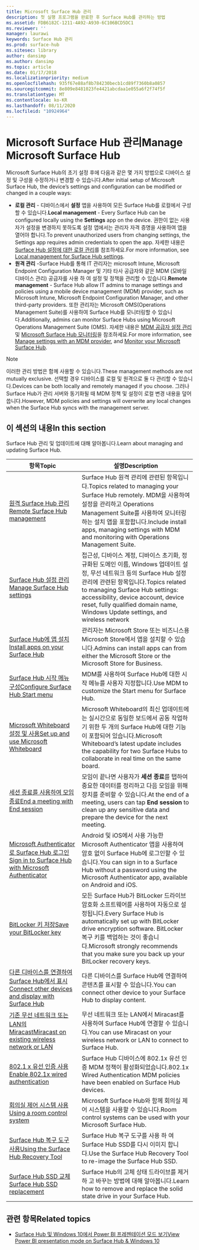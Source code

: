 ```yaml
---
title: Microsoft Surface Hub 관리
description: 첫 실행 프로그램을 완료한 후 Surface Hub를 관리하는 방법
ms.assetid: FDB6182C-1211-4A92-A930-6C106BCD5DC1
ms.reviewer: ''
manager: laurawi
keywords: Surface Hub 관리
ms.prod: surface-hub
ms.sitesec: library
author: dansimp
ms.author: dansimp
ms.topic: article
ms.date: 01/17/2018
ms.localizationpriority: medium
ms.openlocfilehash: 935f67e88af8b784230becb1cd89f7360b8a0857
ms.sourcegitcommit: 8e809e8481023fe4421abcdaa1e055a6f2f74f5f
ms.translationtype: MT
ms.contentlocale: ko-KR
ms.lasthandoff: 08/11/2020
ms.locfileid: "10924964"
---
```

# <span data-ttu-id="e242c-104">Microsoft Surface Hub 관리</span><span class="sxs-lookup"><span data-stu-id="e242c-104">Manage Microsoft Surface Hub</span></span>

<span data-ttu-id="e242c-105">Microsoft Surface Hub의 초기 설정 후에 다음과 같은 몇 가지 방법으로 디바이스 설정 및 구성을 수정하거나 변경할 수 있습니다.</span><span class="sxs-lookup"><span data-stu-id="e242c-105">After initial setup of Microsoft Surface Hub, the device’s settings and configuration can be modified or changed in a couple ways:</span></span>

- <span data-ttu-id="e242c-106">**로컬 관리** - 디바이스에서 **설정** 앱을 사용하여 모든 Surface Hub를 로컬에서 구성할 수 있습니다.</span><span class="sxs-lookup"><span data-stu-id="e242c-106">**Local management** - Every Surface Hub can be configured locally using the **Settings** app on the device.</span></span> <span data-ttu-id="e242c-107">권한이 없는 사용자가 설정을 변경하지 못하도록 설정 앱에서는 관리자 자격 증명을 사용하여 앱을 열어야 합니다.</span><span class="sxs-lookup"><span data-stu-id="e242c-107">To prevent unauthorized users from changing settings, the Settings app requires admin credentials to open the app.</span></span> <span data-ttu-id="e242c-108">자세한 내용은 [Surface Hub 설정에 대한 로컬 관리](local-management-surface-hub-settings.md)를 참조하세요.</span><span class="sxs-lookup"><span data-stu-id="e242c-108">For more information, see [Local management for Surface Hub settings](local-management-surface-hub-settings.md).</span></span>
- <span data-ttu-id="e242c-109">**원격 관리** -Surface Hub를 통해 IT 관리자는 microsoft Intune, Microsoft Endpoint Configuration Manager 및 기타 타사 공급자와 같은 MDM (모바일 디바이스 관리) 공급자를 사용 하 여 설정 및 정책을 관리할 수 있습니다.</span><span class="sxs-lookup"><span data-stu-id="e242c-109">**Remote management** - Surface Hub allow IT admins to manage settings and policies using a mobile device management (MDM) provider, such as Microsoft Intune, Microsoft Endpoint Configuration Manager, and other third-party providers.</span></span> <span data-ttu-id="e242c-110">또한 관리자는 Microsoft OMS(Operations Management Suite)를 사용하여 Surface Hub를 모니터링할 수 있습니다.</span><span class="sxs-lookup"><span data-stu-id="e242c-110">Additionally, admins can monitor Surface Hubs using Microsoft Operations Management Suite (OMS).</span></span> <span data-ttu-id="e242c-111">자세한 내용은 [MDM 공급자 설정 관리](manage-settings-with-mdm-for-surface-hub.md) 및 [Microsoft Surface Hub 모니터링](monitor-surface-hub.md)을 참조하세요.</span><span class="sxs-lookup"><span data-stu-id="e242c-111">For more information, see [Manage settings with an MDM provider](manage-settings-with-mdm-for-surface-hub.md), and [Monitor your Microsoft Surface Hub](monitor-surface-hub.md).</span></span> 

> [!NOTE]
> <span data-ttu-id="e242c-112">이러한 관리 방법은 함께 사용할 수 있습니다.</span><span class="sxs-lookup"><span data-stu-id="e242c-112">These management methods are not mutually exclusive.</span></span> <span data-ttu-id="e242c-113">선택할 경우 디바이스를 로컬 및 원격으로 둘 다 관리할 수 있습니다.</span><span class="sxs-lookup"><span data-stu-id="e242c-113">Devices can be both locally and remotely managed if you choose.</span></span> <span data-ttu-id="e242c-114">그러나 Surface Hub가 관리 서버와 동기화될 때 MDM 정책 및 설정이 로컬 변경 내용을 덮어씁니다.</span><span class="sxs-lookup"><span data-stu-id="e242c-114">However, MDM policies and settings will overwrite any local changes when the Surface Hub syncs with the management server.</span></span> 

## <span data-ttu-id="e242c-115">이 섹션의 내용</span><span class="sxs-lookup"><span data-stu-id="e242c-115">In this section</span></span>

<span data-ttu-id="e242c-116">Surface Hub 관리 및 업데이트에 대해 알아봅니다.</span><span class="sxs-lookup"><span data-stu-id="e242c-116">Learn about managing and updating Surface Hub.</span></span>

| <span data-ttu-id="e242c-117">항목</span><span class="sxs-lookup"><span data-stu-id="e242c-117">Topic</span></span> | <span data-ttu-id="e242c-118">설명</span><span class="sxs-lookup"><span data-stu-id="e242c-118">Description</span></span> |
| ----- | ----------- |
| [<span data-ttu-id="e242c-119">원격 Surface Hub 관리</span><span class="sxs-lookup"><span data-stu-id="e242c-119">Remote Surface Hub management</span></span>](remote-surface-hub-management.md) |<span data-ttu-id="e242c-120">Surface Hub 원격 관리에 관련된 항목입니다.</span><span class="sxs-lookup"><span data-stu-id="e242c-120">Topics related to managing your Surface Hub remotely.</span></span> <span data-ttu-id="e242c-121">MDM을 사용하여 설정을 관리하고 Operations Management Suite를 사용하여 모니터링하는 설치 앱을 포함합니다.</span><span class="sxs-lookup"><span data-stu-id="e242c-121">Include install apps, managing settings with MDM and monitoring with Operations Management Suite.</span></span> |
| [<span data-ttu-id="e242c-122">Surface Hub 설정 관리</span><span class="sxs-lookup"><span data-stu-id="e242c-122">Manage Surface Hub settings</span></span>](manage-surface-hub-settings.md) |<span data-ttu-id="e242c-123">접근성, 디바이스 계정, 디바이스 초기화, 정규화된 도메인 이름, Windows 업데이트 설정, 무선 네트워크 등의 Surface Hub 설정 관리에 관련된 항목입니다.</span><span class="sxs-lookup"><span data-stu-id="e242c-123">Topics related to managing Surface Hub settings: accessibility, device account, device reset, fully qualified domain name, Windows Update settings, and wireless network</span></span> |
| [<span data-ttu-id="e242c-124">Surface Hub에 앱 설치</span><span class="sxs-lookup"><span data-stu-id="e242c-124">Install apps on your Surface Hub</span></span>]( https://technet.microsoft.com/itpro/surface-hub/install-apps-on-surface-hub) | <span data-ttu-id="e242c-125">관리자는 Microsoft Store 또는 비즈니스용 Microsoft Store에서 앱을 설치할 수 있습니다.</span><span class="sxs-lookup"><span data-stu-id="e242c-125">Admins can install apps can from either the Microsoft Store or the Microsoft Store for Business.</span></span>|
[<span data-ttu-id="e242c-126">Surface Hub 시작 메뉴 구성</span><span class="sxs-lookup"><span data-stu-id="e242c-126">Configure Surface Hub Start menu</span></span>](surface-hub-start-menu.md) | <span data-ttu-id="e242c-127">MDM를 사용하여 Surface Hub에 대한 시작 메뉴를 사용자 지정합니다.</span><span class="sxs-lookup"><span data-stu-id="e242c-127">Use MDM to customize the Start menu for Surface Hub.</span></span>
| [<span data-ttu-id="e242c-128">Microsoft Whiteboard 설정 및 사용</span><span class="sxs-lookup"><span data-stu-id="e242c-128">Set up and use Microsoft Whiteboard</span></span>](whiteboard-collaboration.md)  | <span data-ttu-id="e242c-129">Microsoft Whiteboard의 최신 업데이트에는 실시간으로 동일한 보드에서 공동 작업하기 위한 두 개의 Surface Hub에 대한 기능이 포함되어 있습니다.</span><span class="sxs-lookup"><span data-stu-id="e242c-129">Microsoft Whiteboard’s latest update includes the capability for two Surface Hubs to collaborate in real time on the same board.</span></span>   |
| [<span data-ttu-id="e242c-130">세션 종료를 사용하여 모임 종료</span><span class="sxs-lookup"><span data-stu-id="e242c-130">End a meeting with End session</span></span>](https://technet.microsoft.com/itpro/surface-hub/finishing-your-surface-hub-meeting) | <span data-ttu-id="e242c-131">모임이 끝나면 사용자가 **세션 종료**를 탭하여 중요한 데이터를 정리하고 다음 모임을 위해 장치를 준비할 수 있습니다.</span><span class="sxs-lookup"><span data-stu-id="e242c-131">At the end of a meeting, users can tap **End session** to clean up any sensitive data and prepare the device for the next meeting.</span></span>|
| [<span data-ttu-id="e242c-132">Microsoft Authenticator로 Surface Hub 로그인</span><span class="sxs-lookup"><span data-stu-id="e242c-132">Sign in to Surface Hub with Microsoft Authenticator</span></span>](surface-hub-authenticator-app.md) | <span data-ttu-id="e242c-133">Android 및 iOS에서 사용 가능한 Microsoft Authenticator 앱을 사용하여 암호 없이 Surface Hub에 로그인할 수 있습니다.</span><span class="sxs-lookup"><span data-stu-id="e242c-133">You can sign in to a Surface Hub without a password using the Microsoft Authenticator app, available on Android and iOS.</span></span>   |
| [<span data-ttu-id="e242c-134">BitLocker 키 저장</span><span class="sxs-lookup"><span data-stu-id="e242c-134">Save your BitLocker key</span></span>](https://technet.microsoft.com/itpro/surface-hub/save-bitlocker-key-surface-hub) | <span data-ttu-id="e242c-135">모든 Surface Hub가 BitLocker 드라이브 암호화 소프트웨어를 사용하여 자동으로 설정됩니다.</span><span class="sxs-lookup"><span data-stu-id="e242c-135">Every Surface Hub is automatically set up with BitLocker drive encryption software.</span></span> <span data-ttu-id="e242c-136">BitLocker 복구 키를 백업하는 것이 좋습니다.</span><span class="sxs-lookup"><span data-stu-id="e242c-136">Microsoft strongly recommends that you make sure you back up your BitLocker recovery keys.</span></span>|
| [<span data-ttu-id="e242c-137">다른 디바이스를 연결하여 Surface Hub에서 표시</span><span class="sxs-lookup"><span data-stu-id="e242c-137">Connect other devices and display with Surface Hub</span></span>](https://technet.microsoft.com/itpro/surface-hub/connect-and-display-with-surface-hub) | <span data-ttu-id="e242c-138">다른 디바이스를 Surface Hub에 연결하여 콘텐츠를 표시할 수 있습니다.</span><span class="sxs-lookup"><span data-stu-id="e242c-138">You can connect other device to your Surface Hub to display content.</span></span>|
| [<span data-ttu-id="e242c-139">기존 무선 네트워크 또는 LAN의 Miracast</span><span class="sxs-lookup"><span data-stu-id="e242c-139">Miracast on existing wireless network or LAN</span></span>](miracast-over-infrastructure.md) | <span data-ttu-id="e242c-140">무선 네트워크 또는 LAN에서 Miracast를 사용하여 Surface Hub에 연결할 수 있습니다.</span><span class="sxs-lookup"><span data-stu-id="e242c-140">You can use Miracast on your wireless network or LAN to connect to Surface Hub.</span></span> |
 [<span data-ttu-id="e242c-141">802.1 x 유선 인증 사용</span><span class="sxs-lookup"><span data-stu-id="e242c-141">Enable 802.1x wired authentication</span></span>](enable-8021x-wired-authentication.md) | <span data-ttu-id="e242c-142">Surface Hub 디바이스에 802.1x 유선 인증 MDM 정책이 활성화되었습니다.</span><span class="sxs-lookup"><span data-stu-id="e242c-142">802.1x Wired Authentication MDM policies have been enabled on Surface Hub devices.</span></span> 
| [<span data-ttu-id="e242c-143">회의실 제어 시스템 사용</span><span class="sxs-lookup"><span data-stu-id="e242c-143">Using a room control system</span></span>](https://technet.microsoft.com/itpro/surface-hub/use-room-control-system-with-surface-hub) | <span data-ttu-id="e242c-144">Microsoft Surface Hub와 함께 회의실 제어 시스템을 사용할 수 있습니다.</span><span class="sxs-lookup"><span data-stu-id="e242c-144">Room control systems can be used with your Microsoft Surface Hub.</span></span>|
[<span data-ttu-id="e242c-145">Surface Hub 복구 도구 사용</span><span class="sxs-lookup"><span data-stu-id="e242c-145">Using the Surface Hub Recovery Tool</span></span>](surface-hub-recovery-tool.md) | <span data-ttu-id="e242c-146">Surface Hub 복구 도구를 사용 하 여 Surface Hub SSD를 다시 이미지 합니다.</span><span class="sxs-lookup"><span data-stu-id="e242c-146">Use the Surface Hub Recovery Tool to re-image the Surface Hub SSD.</span></span>
[<span data-ttu-id="e242c-147">Surface Hub SSD 교체</span><span class="sxs-lookup"><span data-stu-id="e242c-147">Surface Hub SSD replacement</span></span>](surface-hub-ssd-replacement.md) | <span data-ttu-id="e242c-148">Surface Hub의 고체 상태 드라이브를 제거 하 고 바꾸는 방법에 대해 알아봅니다.</span><span class="sxs-lookup"><span data-stu-id="e242c-148">Learn how to remove and replace the solid state drive in your Surface Hub.</span></span>

## <span data-ttu-id="e242c-149">관련 항목</span><span class="sxs-lookup"><span data-stu-id="e242c-149">Related topics</span></span>

- [<span data-ttu-id="e242c-150">Surface Hub 및 Windows 10에서 Power BI 프레젠테이션 모드 보기</span><span class="sxs-lookup"><span data-stu-id="e242c-150">View Power BI presentation mode on Surface Hub & Windows 10</span></span>](https://powerbi.microsoft.com/documentation/powerbi-mobile-win10-app-presentation-mode/)
